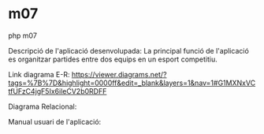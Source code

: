 # m07
php m07

Descripció de l'aplicació desenvolupada: 
La principal funció de l'aplicació es organitzar partides entre dos equips en un esport competitiu. 


Link diagrama E-R:
https://viewer.diagrams.net/?tags=%7B%7D&highlight=0000ff&edit=_blank&layers=1&nav=1#G1MXNxVCtfUFzC4jgF5Ix6ileCV2b0RDFF

Diagrama Relacional:

Manual usuari de l'aplicació:

